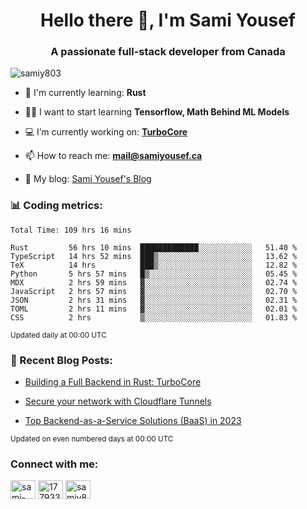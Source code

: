 <h1 align="center">Hello there 👋, I'm Sami Yousef</h1>
<h3 align="center">A passionate full-stack developer from Canada</h3>

<p align="left"> <img src="https://komarev.com/ghpvc/?username=samiy803&label=Profile%20views&color=0e75b6&style=flat" alt="samiy803" /> </p>

- 🌱 I'm currently learning: **Rust**

- 👨‍💻 I want to start learning **Tensorflow, Math Behind ML Models**

- 💻 I’m currently working on: **[TurboCore](https://github.com/samiy803/TurboCore)**

- 📫 How to reach me: **mail@samiyousef.ca**

- 📝 My blog: [Sami Yousef's Blog](https://blog.samiyousef.ca)

<h3 align="left">📊 Coding metrics:</h3>
<!--START_SECTION:waka-->

```text
Total Time: 109 hrs 16 mins

Rust         56 hrs 10 mins  █████████████░░░░░░░░░░░░   51.40 %
TypeScript   14 hrs 52 mins  ███▒░░░░░░░░░░░░░░░░░░░░░   13.62 %
TeX          14 hrs          ███▒░░░░░░░░░░░░░░░░░░░░░   12.82 %
Python       5 hrs 57 mins   █▒░░░░░░░░░░░░░░░░░░░░░░░   05.45 %
MDX          2 hrs 59 mins   ▓░░░░░░░░░░░░░░░░░░░░░░░░   02.74 %
JavaScript   2 hrs 57 mins   ▓░░░░░░░░░░░░░░░░░░░░░░░░   02.70 %
JSON         2 hrs 31 mins   ▓░░░░░░░░░░░░░░░░░░░░░░░░   02.31 %
TOML         2 hrs 11 mins   ▓░░░░░░░░░░░░░░░░░░░░░░░░   02.01 %
CSS          2 hrs           ▒░░░░░░░░░░░░░░░░░░░░░░░░   01.83 %
```

<!--END_SECTION:waka-->
<sup>Updated daily at 00:00 UTC</sup>

<h3 align="left">📝 Recent Blog Posts:</h3>

<!-- BLOG-POST-LIST:START -->
- [Building a Full Backend in Rust: TurboCore](https://blog.samiyousef.ca/building-a-full-backend-in-rust-turbocore/)

- [Secure your network with Cloudflare Tunnels](https://blog.samiyousef.ca/secure-your-network-with-cloudflare-tunnels/)

- [Top Backend-as-a-Service Solutions &lpar;BaaS&rpar; in 2023](https://blog.samiyousef.ca/comparing-backend-as-a-service-solutions-a-complete-guide/)
<!-- BLOG-POST-LIST:END -->
<sup>Updated on even numbered days at 00:00 UTC</sup>

<h3 align="left">Connect with me:</h3>
<p align="left">
<a href="https://linkedin.com/in/sami-yousef" target="blank"><img align="center" src="https://raw.githubusercontent.com/rahuldkjain/github-profile-readme-generator/master/src/images/icons/Social/linked-in-alt.svg" alt="sami-yousef" height="30" width="40" /></a>
<a href="https://stackoverflow.com/users/17793354" target="blank"><img align="center" src="https://raw.githubusercontent.com/rahuldkjain/github-profile-readme-generator/master/src/images/icons/Social/stack-overflow.svg" alt="17793354" height="30" width="40" /></a>
<a href="https://www.leetcode.com/samiy8030" target="blank"><img align="center" src="https://raw.githubusercontent.com/rahuldkjain/github-profile-readme-generator/master/src/images/icons/Social/leet-code.svg" alt="samiy8030" height="30" width="40" /></a>
</p>
